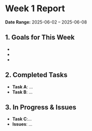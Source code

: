 # Week 1 Report

**Date Range:** 2025-06-02 – 2025-06-08

## 1. Goals for This Week

*
*
*

## 2. Completed Tasks

*  **Task A**: ...
*  **Task B**: ...

## 3. In Progress & Issues

*  **Task C**:...
*  **Issues**: ...
